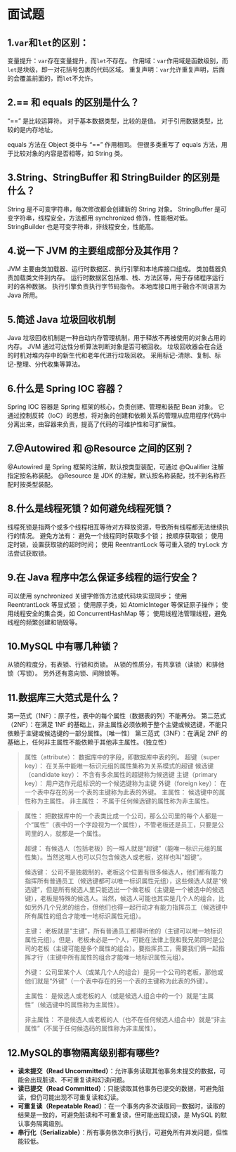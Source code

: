 # 面试题

## 1.`var`和`let`的区别：

变量提升：`var`存在变量提升，而`let`不存在。
作用域：`var`作用域是函数级别，而`let`是块级，即一对花括号包裹的代码区域。
重复声明：`var`允许重复声明，后面的会覆盖前面的，而`let`不允许。

## 2.== 和 equals 的区别是什么？

“==” 是比较运算符。
对于基本数据类型，比较的是值。
对于引用数据类型，比较的是内存地址。

equals 方法在 Object 类中与 “==” 作用相同。
但很多类重写了 equals 方法，用于比较对象的内容是否相等，如 String 类。

## 3.String、StringBuffer 和 StringBuilder 的区别是什么？

String 是不可变字符串，每次修改都会创建新的 String 对象。
StringBuffer 是可变字符串，线程安全，方法都用 synchronized 修饰，性能相对低。
StringBuilder 也是可变字符串，非线程安全，性能高。

## 4.说一下 JVM 的主要组成部分及其作用？

JVM 主要由类加载器、运行时数据区、执行引擎和本地库接口组成。
类加载器负责加载类文件到内存。
运行时数据区包括堆、栈、方法区等，用于存储程序运行时的各种数据。
执行引擎负责执行字节码指令。
本地库接口用于融合不同语言为 Java 所用。

## 5.简述 Java 垃圾回收机制

Java 垃圾回收机制是一种自动内存管理机制，用于释放不再被使用的对象占用的内存。
JVM 通过可达性分析算法判断对象是否可被回收。
垃圾回收器会在合适的时机对堆内存中的新生代和老年代进行垃圾回收。
采用标记-清除、复制、标记-整理、分代收集等算法。

## 6.什么是 Spring IOC 容器？

Spring IOC 容器是 Spring 框架的核心，负责创建、管理和装配 Bean 对象。
它通过控制反转（IoC）的思想，将对象的创建和依赖关系的管理从应用程序代码中分离出来，由容器来负责，提高了代码的可维护性和可扩展性。

## 7.@Autowired 和 @Resource 之间的区别？

@Autowired 是 Spring 框架的注解，默认按类型装配，可通过 @Qualifier 注解指定按名称装配。
@Resource 是 JDK 的注解，默认按名称装配，找不到名称匹配时按类型装配。

## 8.什么是线程死锁？如何避免线程死锁？

线程死锁是指两个或多个线程相互等待对方释放资源，导致所有线程都无法继续执行的情况。
避免方法有：
避免一个线程同时获取多个锁；
按顺序获取锁；
使用定时锁，设置获取锁的超时时间；
使用 ReentrantLock 等可重入锁的 tryLock 方法尝试获取锁。

## 9.在 Java 程序中怎么保证多线程的运行安全？

可以使用 synchronized 关键字修饰方法或代码块实现同步；
使用 ReentrantLock 等显式锁；
使用原子类，如 AtomicInteger 等保证原子操作；
使用线程安全的集合类，如 ConcurrentHashMap 等；
使用线程池管理线程，避免线程的频繁创建和销毁等。

## 10.MySQL 中有哪几种锁？

从锁的粒度分，有表锁、行锁和页锁。
从锁的性质分，有共享锁（读锁）和排他锁（写锁）。
另外还有意向锁、间隙锁等。

## 11.数据库三大范式是什么？

第一范式（1NF）：原子性，表中的每个属性（数据表的列）不能再分。
第二范式（2NF）：在满足 1NF 的基础上，非主属性必须依赖于整个主键或候选键，不能只依赖于主键或候选键的一部分属性。（唯一性）
第三范式（3NF）：在满足 2NF 的基础上，任何非主属性不能依赖于其他非主属性。（独立性）

>属性（attribute）： 数据库中的字段，即数据库中表的列。
>超键（super key）： 在关系中能唯⼀标识元组的属性集称为关系模式的超键
>候选键（candidate key）： 不含有多余属性的超键称为候选键
>主键（primary key）： ⽤户选作元组标识的⼀个候选键称为主键
>外键（foreign key）： 在一个表中存在的另一个表的主键称为此表的外键。
>主属性： 候选键中的属性称为主属性。
>非主属性： 不属于任何候选键的属性称为非主属性。

>属性： 把数据库中的一个表类比成一个公司，那么公司里的每个人都是一个“属性”（表中的一个字段视为一个属性），不管老板还是员工，只要是公司里的人，就都是一个属性。
>
>超键： 有候选人（包括老板）的一堆人就是“超键”（能唯⼀标识元组的属性集）。当然这堆人也可以只包含候选人或老板，这样也叫“超键”。
>
>候选键： 公司不是独裁制的，老板这个位置有很多候选人，他们都有能力指挥所有普通员工（候选键都可以唯一标识属性元组），这些候选人就是“候选键”，但是所有候选人里只能选出一个做老板（主键是一个被选中的候选键），老板是特殊的候选人。当然，候选人可能也其实是几个人的组合，比如另外几个兄弟的组合，但他们也得一起行动才有能力指挥员工（候选键中所有属性的组合才能唯一地标识属性元组）。
>
>主键： 老板就是“主键”，所有普通员工都得听他的（主键可以唯一地标识属性元组）。但是，老板未必是一个人，可能在法律上我和我兄弟同时是公司的老板（主键可能是多个属性的组合）。要指挥员工，需要我们俩一起指挥才行（主键中所有属性的组合才能唯一地标识属性元组）。
>
>外键： 公司里某个人（或某几个人的组合）是另一个公司的老板，那他或他们就是“外键”（一个表中存在的另一个表的主键称为此表的外键）。
>
>主属性： 是候选人或老板的人（或是候选人组合中的一个）就是“主属性”（候选键中的属性称为主属性）。
>
>非主属性： 不是候选人或老板的人（也不在任何候选人组合中）就是“非主属性”（不属于任何候选码的属性称为非主属性）。

## 12.MySQL的事物隔离级别都有哪些?

- **读未提交（Read Uncommitted）**：允许事务读取其他事务未提交的数据，可能会出现脏读、不可重复读和幻读问题。
- **读已提交（Read Committed）**：只能读取其他事务已提交的数据，可避免脏读，但仍可能出现不可重复读和幻读。
- **可重复读（Repeatable Read）**：在一个事务内多次读取同一数据时，读取的结果是一致的，可避免脏读和不可重复读，但可能出现幻读，是 MySQL 的默认事务隔离级别。
- **串行化（Serializable）**：所有事务依次串行执行，可避免所有并发问题，但性能较低。

